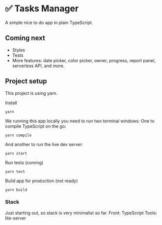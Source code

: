 # ✅ Tasks Manager
A simple nice to do app in plain TypeScript.

## Coming next
- Styles
- Tests
- More features: date picker, color picker, owner, progress, report panel, serverless API, and more.

## Project setup
This project is using yarn.

Install
```
yarn
```

We running this app locally you need to run two terminal windows:
One to compile TypeScript on the go:
```
yarn compile
```
And another to run the live dev server:
```
yarn start
```

Run tests (coming)
```
yarn test
```

Build app for production (not ready)
```
yarn build
```

### Stack
Just starting out, so stack is very minimalist so far.
Front: TypeScript
Tools: lite-server